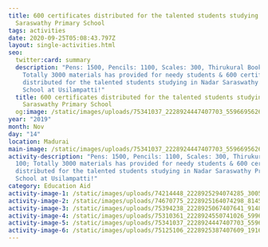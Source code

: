 ```yaml
---
title: 600 certificates distributed for the talented students studying in Nadar
  Saraswathy Primary School
tags: activities
date: 2020-09-25T05:08:43.797Z
layout: single-activities.html
seo:
  twitter:card: summary
  description: "Pens: 1500, Pencils: 1100, Scales: 300, Thirukural Books: 100;
    Totally 3000 materials has provided for needy students & 600 certificates
    distributed for the talented students studying in Nadar Saraswathy Primary
    School at Usilampatti!"
  title: 600 certificates distributed for the talented students studying in Nadar
    Saraswathy Primary School
  og:image: /static/images/uploads/75341037_2228924447407703_5596695626273259520_o_2228924440741037.jpg
year: "2019"
month: Nov
day: "14"
location: Madurai
main-image: /static/images/uploads/75341037_2228924447407703_5596695626273259520_o_2228924440741037.jpg
activity-description: "Pens: 1500, Pencils: 1100, Scales: 300, Thirukural Books:
  100; Totally 3000 materials has provided for needy students & 600 certificates
  distributed for the talented students studying in Nadar Saraswathy Primary
  School at Usilampatti!"
category: Education Aid
activity-image-1: /static/images/uploads/74214448_2228925294074285_3005122367140659200_o_2228925287407619.jpg
activity-image-2: /static/images/uploads/74670775_2228925164074298_8145071839509479424_o_2228925160740965.jpg
activity-image-3: /static/images/uploads/75394238_2228925067407641_9148951721177776128_o_2228925064074308.jpg
activity-image-4: /static/images/uploads/75310361_2228924550741026_5996611481586630656_o_2228924544074360.jpg
activity-image-5: /static/images/uploads/75341037_2228924447407703_5596695626273259520_o_2228924440741037.jpg
activity-image-6: /static/images/uploads/75125106_2228925387407609_191672858433290240_o_2228925380740943.jpg
---
```

